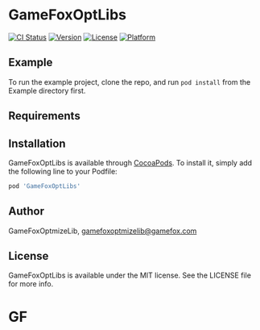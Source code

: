 # GameFoxOptLibs

[![CI Status](https://img.shields.io/travis/GameFoxOptmizeLib/GameFoxOptLibs.svg?style=flat)](https://travis-ci.org/GameFoxOptmizeLib/GameFoxOptLibs)
[![Version](https://img.shields.io/cocoapods/v/GameFoxOptLibs.svg?style=flat)](https://cocoapods.org/pods/GameFoxOptLibs)
[![License](https://img.shields.io/cocoapods/l/GameFoxOptLibs.svg?style=flat)](https://cocoapods.org/pods/GameFoxOptLibs)
[![Platform](https://img.shields.io/cocoapods/p/GameFoxOptLibs.svg?style=flat)](https://cocoapods.org/pods/GameFoxOptLibs)

## Example

To run the example project, clone the repo, and run `pod install` from the Example directory first.

## Requirements

## Installation

GameFoxOptLibs is available through [CocoaPods](https://cocoapods.org). To install
it, simply add the following line to your Podfile:

```ruby
pod 'GameFoxOptLibs'
```

## Author

GameFoxOptmizeLib, gamefoxoptmizelib@gamefox.com

## License

GameFoxOptLibs is available under the MIT license. See the LICENSE file for more info.
# GF
